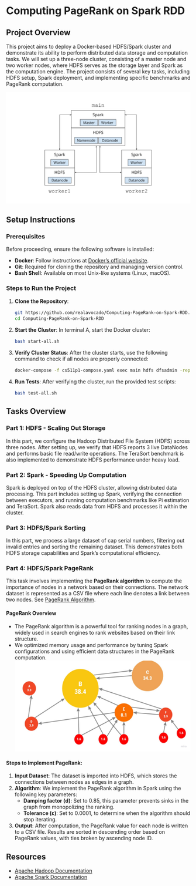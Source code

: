 # Computing PageRank on Spark RDD

## Project Overview

This project aims to deploy a Docker-based HDFS/Spark cluster and demonstrate its ability to perform distributed data storage and computation tasks. We will set up a three-node cluster, consisting of a master node and two worker nodes, where HDFS serves as the storage layer and Spark as the computation engine. The project consists of several key tasks, including HDFS setup, Spark deployment, and implementing specific benchmarks and PageRank computation.

![](./images/cluster.png)

## Setup Instructions

### Prerequisites

Before proceeding, ensure the following software is installed:

- **Docker**: Follow instructions at [Docker’s official website](https://www.docker.com/get-started).
- **Git**: Required for cloning the repository and managing version control.
- **Bash Shell**: Available on most Unix-like systems (Linux, macOS).

### Steps to Run the Project

1. **Clone the Repository**:
   ```bash
   git https://github.com/realavocado/Computing-PageRank-on-Spark-RDD.git
   cd Computing-PageRank-on-Spark-RDD
   ```

2. **Start the Cluster**:
   In terminal A, start the Docker cluster:
   ```bash
   bash start-all.sh
   ```

3. **Verify Cluster Status**:
   After the cluster starts, use the following command to check if all nodes are properly connected:
   ```bash
   docker-compose -f cs511p1-compose.yaml exec main hdfs dfsadmin -report
   ```

4. **Run Tests**:
   After verifying the cluster, run the provided test scripts:
   ```bash
   bash test-all.sh
   ```

## Tasks Overview

### Part 1: HDFS - Scaling Out Storage

In this part, we configure the Hadoop Distributed File System (HDFS) across three nodes. After setting up, we verify that HDFS reports 3 live DataNodes and performs basic file read/write operations. The TeraSort benchmark is also implemented to demonstrate HDFS performance under heavy load.

### Part 2: Spark - Speeding Up Computation

Spark is deployed on top of the HDFS cluster, allowing distributed data processing. This part includes setting up Spark, verifying the connection between executors, and running computation benchmarks like Pi estimation and TeraSort. Spark also reads data from HDFS and processes it within the cluster.

### Part 3: HDFS/Spark Sorting

In this part, we process a large dataset of cap serial numbers, filtering out invalid entries and sorting the remaining dataset. This demonstrates both HDFS storage capabilities and Spark’s computational efficiency.

### Part 4: HDFS/Spark PageRank

This task involves implementing the **PageRank algorithm** to compute the importance of nodes in a network based on their connections. The network dataset is represented as a CSV file where each line denotes a link between two nodes.
See [PageRank Algorithm](https://en.wikipedia.org/wiki/PageRank).
#### PageRank Overview
- The PageRank algorithm is a powerful tool for ranking nodes in a graph, widely used in search engines to rank websites based on their link structure.
- We optimized memory usage and performance by tuning Spark configurations and using efficient data structures in the PageRank computation.
![PageRank](./images/pagerank.jpg)

#### Steps to Implement PageRank:
1. **Input Dataset**: The dataset is imported into HDFS, which stores the connections between nodes as edges in a graph.
2. **Algorithm**: We implement the PageRank algorithm in Spark using the following key parameters:
   - **Damping factor (d)**: Set to 0.85, this parameter prevents sinks in the graph from monopolizing the ranking.
   - **Tolerance (ε)**: Set to 0.0001, to determine when the algorithm should stop iterating.
3. **Output**: After computation, the PageRank value for each node is written to a CSV file. Results are sorted in descending order based on PageRank values, with ties broken by ascending node ID.


## Resources

- [Apache Hadoop Documentation](https://hadoop.apache.org/docs/)
- [Apache Spark Documentation](https://spark.apache.org/docs/)
